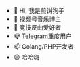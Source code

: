- 👋 Hi, 我是煎饼狗子
- 🎵 视频号音乐博主
- 🏹 竞技反曲爱好者
- 📪 Telegram重度用户
- 📫 Golang/PHP开发者
- 😄 哈哈嗨

<!---
ifconfigure/ifconfigure is a ✨ special ✨ repository because its `README.md` (this file) appears on your GitHub profile.
You can click the Preview link to take a look at your changes.
--->
